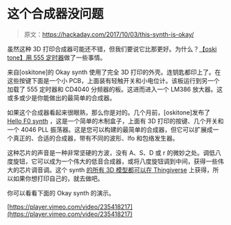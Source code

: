 # 这个合成器没问题

> 原文：<https://hackaday.com/2017/10/03/this-synth-is-okay/>

虽然这种 3D 打印合成器可能还不错，但我们要说它比那更好。为什么？[【oski tone】用 555 定时器](http://blog.tommy.sh/posts/okay-synth)做了一些事情。

来自[oskitone]的 Okay synth 使用了完全 3D 打印的外壳。连钥匙都印上了。在这些按键下面是一个小 PCB，上面装有轻触开关和小电位计。该板运行到另一个加载了 555 定时器和 CD4040 分频器的板。这进而进入一个 LM386 放大器。这或多或少是你能做出的最简单的合成器。

如果这个合成器看起来很眼熟，那么你是对的。几个月前，[oskitone]发布了 [Hello F0 synth](https://hackaday.com/2017/05/12/3d-printing-a-synthesizer/) ，这是一个简单的木制盒子，上面有 3D 打印的按键、几个开关和一个 4046 PLL 振荡器。这是您可以构建的最简单的合成器，但它可以扩展成一个真正的、合适的合成器，带有不同的波形、lfo 和包络发生器。

这种芯片的声音是一种非常坚硬的方波，没有 A、S、D 或 r 的微妙之处。调低八度旋钮，它可以成为一个伟大的低音合成器，或将八度旋钮调到中间，获得一些伟大的芯片调音调。这个 synth [的所有 3D 模型都可以在 Thingiverse](https://www.thingiverse.com/thing:2556995) 上获得，所以如果你想打印自己的，就去做吧。

你可以看看下面的 Okay synth 的演示。

[https://player.vimeo.com/video/235418217](https://player.vimeo.com/video/235418217)